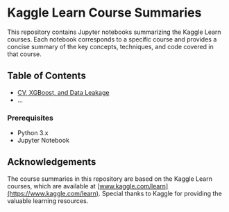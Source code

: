 # Kaggle Learn Course Summaries

This repository contains Jupyter notebooks summarizing the Kaggle Learn courses. Each notebook corresponds to a specific course and provides a concise summary of the key concepts, techniques, and code covered in that course.

## Table of Contents

- [CV, XGBoost, and Data Leakage](Kaggle_Intermediate_ML.ipynb)
- ...

### Prerequisites

- Python 3.x
- Jupyter Notebook

## Acknowledgements

The course summaries in this repository are based on the Kaggle Learn courses, which are available at [www.kaggle.com/learn](https://www.kaggle.com/learn). Special thanks to Kaggle for providing the valuable learning resources.
